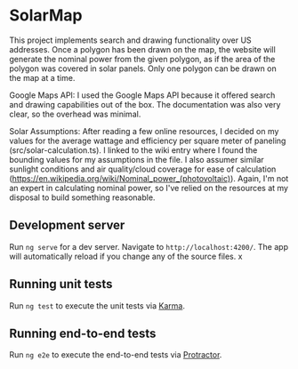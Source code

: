 # SolarMap
This project implements search and drawing functionality over US addresses. Once a polygon has been drawn on the map, the website will generate the nominal power from the given polygon, as if the area of the polygon was covered in solar panels. Only one polygon can be drawn on the map at a time. 

Google Maps API: I used the Google Maps API because it offered search and drawing capabilities out of the box. The documentation was also very clear, so the overhead was minimal.

Solar Assumptions: After reading a few online resources, I decided on my values for the average wattage and efficiency per square meter of paneling (src/solar-calculation.ts). I linked to the wiki entry where I found the bounding values for my assumptions in the file. I also assumer similar sunlight conditions and air quality/cloud coverage for ease of calculation (https://en.wikipedia.org/wiki/Nominal_power_(photovoltaic)). Again, I'm not an expert in calculating nominal power, so I've relied on the resources at my disposal to build something reasonable.

## Development server

Run `ng serve` for a dev server. Navigate to `http://localhost:4200/`. The app will automatically reload if you change any of the source files.
x
## Running unit tests

Run `ng test` to execute the unit tests via [Karma](https://karma-runner.github.io).

## Running end-to-end tests

Run `ng e2e` to execute the end-to-end tests via [Protractor](http://www.protractortest.org/).

